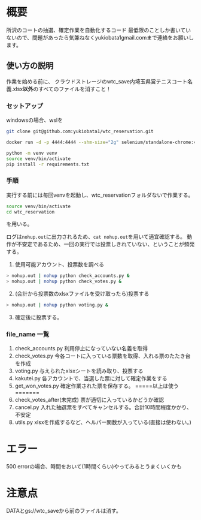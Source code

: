 # 概要
所沢のコートの抽選、確定作業を自動化するコード
最低限のことしか書いていないので、問題があったら気兼ねなくyukiobata1<at>gmail.comまで連絡をお願いします。

## 使い方の説明
作業を始める前に、
クラウドストレージのwtc_save内埼玉県営テニスコート名義.xlsx**以外**のすべてのファイルを消すこと！

### セットアップ
windowsの場合、wslを
```bash
git clone git@github.com:yukiobata1/wtc_reservation.git
```
```bash
docker run -d -p 4444:4444 --shm-size="2g" selenium/standalone-chrome:4.13.0-20230926`
```
```bash
python -m venv venv
source venv/bin/activate
pip install -r requirements.txt
```
### 手順
実行する前には毎回venvを起動し、wtc_reservationフォルダないで作業する。
```bash
source venv/bin/activate
cd wtc_reservation
```
を用いる。

ログは```nohup.out```に出力されるため、```cat nohup.out```を用いて適宜確認する。
動作が不安定であるため、一回の実行では投票しきれていない、ということが頻発する。

1. 使用可能アカウント、投票数を調べる
```bash
> nohup.out | nohup python check_accounts.py &
> nohup.out | nohup python check_votes.py &
```

2. (会計から投票数のxlsxファイルを受け取ったら)投票する
```bash
> nohup.out | nohup python voting.py &
```

3. 確定後に投票する。

### file_name 一覧
1. check_accounts.py
利用停止になっていない名義を取得
2. check_votes.py
今各コートに入っている票数を取得、入れる票のたたき台を作成
3. voting.py
与えられたxlsxシートを読み取り、投票する
5. kakutei.py
各アカウントで、当選した票に対して確定作業をする
6. get_won_votes.py
確定作業された票を保存する。
=====以上は使う=======
7. check_votes_after(未完成)
票が適切に入っているかどうか確認
8. cancel.py
入れた抽選票をすべてキャンセルする。合計10時間程度かかり、不安定
9. utils.py
xlsxを作成するなど、ヘルパー関数が入っている(直接は使わない。)

# エラー
500 errorの場合、時間をおいて(1時間くらい)やってみるとうまくいくかも

# 注意点
DATAとgs://wtc_saveから前のファイルは消す。
